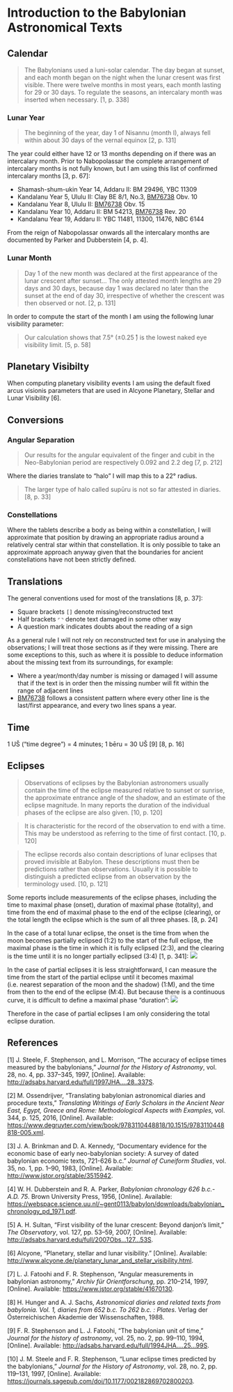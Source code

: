 Introduction to the Babylonian Astronomical Texts
=================================================

Calendar
--------

> The Babylonians used a luni-solar calendar. The day began at sunset,
> and each month began on the night when the lunar cresent was first
> visible. There were twelve months in most years, each month lasting
> for 29 or 30 days. To regulate the seasons, an intercalary month was
> inserted when necessary. \[1, p. 338\]

### Lunar Year

> The beginning of the year, day 1 of Nisannu (month I), always fell
> within about 30 days of the vernal equinox \[2, p. 131\]

The year could either have 12 or 13 months depending on if there was an
intercalary month. Prior to Nabopolassar the complete arrangement of
intercalary months is not fully known, but I am using this list of
confirmed intercalary months \[3, p. 67\]:

-   Shamash-shum-ukin Year 14, Addaru II: BM 29496, YBC 11309
-   Kandalanu Year 5, Ululu II: Clay BE 8/1, No.3,
    [BM76738](./bm76738_76813.md#translation) Obv. 10
-   Kandalanu Year 8, Ululu II:
    [BM76738](./bm76738_76813.md#translation) Obv. 15
-   Kandalanu Year 10, Addaru II: BM 54213,
    [BM76738](./bm76738_76813.md#translation) Rev. 20
-   Kandalanu Year 19, Addaru II: YBC 11481, 11300, 11476, NBC 6144

From the reign of Nabopolassar onwards all the intercalary months are
documented by Parker and Dubberstein \[4, p. 4\].

### Lunar Month

> Day 1 of the new month was declared at the first appearance of the
> lunar crescent after sunset… The only attested month lengths are 29
> days and 30 days, because day 1 was declared no later than the sunset
> at the end of day 30, irrespective of whether the crescent was then
> observed or not. \[2, p. 131\]

In order to compute the start of the month I am using the following
lunar visibility parameter:

> Our calculation shows that 7.5° (±0.25 ̊) is the lowest naked eye
> visibility limit. \[5, p. 58\]

Planetary Visibilty
-------------------

When computing planetary visibility events I am using the default fixed
arcus visionis parameters that are used in Alcyone Planetary, Stellar
and Lunar Visibility \[6\].

Conversions
-----------

### Angular Separation

> Our results for the angular equivalent of the finger and cubit in the
> Neo-Babylonian period are respectively 0.092 and 2.2 deg \[7, p. 212\]

Where the diaries translate to “halo” I will map this to a 22° radius.

> The larger type of halo called supūru is not so far attested in
> diaries. \[8, p. 33\]

### Constellations

Where the tablets describe a body as being within a constellation, I
will approximate that position by drawing an appropriate radius around a
relatively central star within that constellation. It is only possible
to take an approximate approach anyway given that the boundaries for
ancient constellations have not been strictly defined.

Translations
------------

The general conventions used for most of the translations \[8, p. 37\]:

-   Square brackets `[]` denote missing/reconstructed text
-   Half brackets `⌜⌝` denote text damaged in some other way
-   A question mark indicates doubts about the reading of a sign

As a general rule I will not rely on reconstructed text for use in
analysing the observations; I will treat those sections as if they were
missing. There are some exceptions to this, such as where it is possible
to deduce information about the missing text from its surroundings, for
example:

-   Where a year/month/day number is missing or damaged I will assume
    that if the text is in order then the missing number will fit within
    the range of adjacent lines
-   [BM76738](./bm76738_76813.md) follows a consistent pattern where
    every other line is the last/first appearance, and every two lines
    spans a year.

Time
----

1 UŠ (“time degree”) = 4 minutes; 1 bēru = 30 UŠ \[9\] \[8, p. 16\]

Eclipses
--------

> Observations of eclipses by the Babylonian astronomers usually contain
> the time of the eclipse measured relative to sunset or sunrise, the
> approximate entrance angle of the shadow, and an estimate of the
> eclipse magnitude. In many reports the duration of the individual
> phases of the eclipse are also given. \[10, p. 120\]

> It is characteristic for the record of the observation to end with a
> time. This may be understood as referring to the time of first
> contact. \[10, p. 120\]

> The eclipse records also contain descriptions of lunar eclipses that
> proved invisible at Babylon. These descriptions must then be
> predictions rather than observations. Usually it is possible to
> distinguish a predicted eclipse from an observation by the terminology
> used. \[10, p. 121\]

Some reports include measurements of the eclipse phases, including the
time to maximal phase (onset), duration of maximal phase (totality), and
time from the end of maximal phase to the end of the eclipse (clearing),
or the total length the eclipse which is the sum of all three phases.
\[8, p. 24\]

In the case of a total lunar eclipse, the onset is the time from when
the moon becomes partially eclipsed (1:2) to the start of the full
eclipse, the maximal phase is the time in which it is fully eclipsed
(2:3), and the clearing is the time until it is no longer partially
eclipsed (3:4) \[1, p. 341\]: ![](graphics/total_eclipse.png)

In the case of partial eclipses it is less straightforward, I can
measure the time from the start of the partial eclipse until it becomes
maximal (i.e. nearest separation of the moon and the shadow) (1:M), and
the time from then to the end of the eclipse (M:4). But because there is
a continuous curve, it is difficult to define a maximal phase
“duration”: ![](graphics/partial_eclipse.png)

Therefore in the case of partial eclipses I am only considering the
total eclipse duration.

References
----------

\[1\] J. Steele, F. Stephenson, and L. Morrison, “The accuracy of
eclipse times measured by the babylonians,” *Journal for the History of
Astronomy*, vol. 28, no. 4, pp. 337–345, 1997, \[Online\]. Available:
<http://adsabs.harvard.edu/full/1997JHA....28..337S>.

\[2\] M. Ossendrijver, “Translating babylonian astronomical diaries and
procedure texts,” *Translating Writings of Early Scholars in the Ancient
Near East, Egypt, Greece and Rome: Methodological Aspects with
Examples*, vol. 344, p. 125, 2016, \[Online\]. Available:
<https://www.degruyter.com/view/book/9783110448818/10.1515/9783110448818-005.xml>.

\[3\] J. A. Brinkman and D. A. Kennedy, “Documentary evidence for the
economic base of early neo-babylonian society: A survey of dated
babylonian economic texts, 721-626 b.c.” *Journal of Cuneiform Studies*,
vol. 35, no. 1, pp. 1–90, 1983, \[Online\]. Available:
<http://www.jstor.org/stable/3515942>.

\[4\] W. H. Dubberstein and R. A. Parker, *Babylonian chronology 626
b.c.-A.D. 75*. Brown University Press, 1956, \[Online\]. Available:
<https://webspace.science.uu.nl/~gent0113/babylon/downloads/babylonian_chronology_pd_1971.pdf>.

\[5\] A. H. Sultan, “First visibility of the lunar crescent: Beyond
danjon’s limit,” *The Observatory*, vol. 127, pp. 53–59, 2007,
\[Online\]. Available:
<http://adsabs.harvard.edu/full/2007Obs...127...53S>.

\[6\] Alcyone, “Planetary, stellar and lunar visibility.” \[Online\].
Available:
<http://www.alcyone.de/planetary_lunar_and_stellar_visibility.html>.

\[7\] L. J. Fatoohi and F. R. Stephenson, “Angular measurements in
babylonian astronomy,” *Archiv für Orientforschung*, pp. 210–214, 1997,
\[Online\]. Available: <https://www.jstor.org/stable/41670130>.

\[8\] H. Hunger and A. J. Sachs, *Astronomical diaries and related texts
from babylonia. Vol. 1, diaries from 652 b.c. To 262 b.c. : Plates*.
Verlag der Österreichischen Akademie der Wissenschaften, 1988.

\[9\] F. R. Stephenson and L. J. Fatoohi, “The babylonian unit of time,”
*Journal for the history of astronomy*, vol. 25, no. 2, pp. 99–110,
1994, \[Online\]. Available:
<http://adsabs.harvard.edu/full/1994JHA....25...99S>.

\[10\] J. M. Steele and F. R. Stephenson, “Lunar eclipse times predicted
by the babylonians,” *Journal for the History of Astronomy*, vol. 28,
no. 2, pp. 119–131, 1997, \[Online\]. Available:
<https://journals.sagepub.com/doi/10.1177/002182869702800203>.
